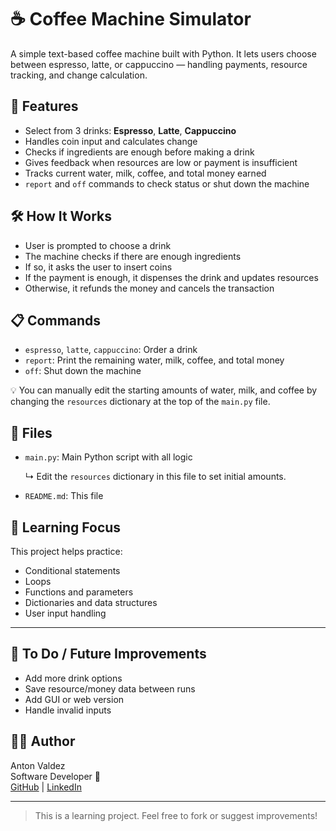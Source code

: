 # ☕ Coffee Machine Simulator

A simple text-based coffee machine built with Python. It lets users choose between espresso, latte, or cappuccino — handling payments, resource tracking, and change calculation.

## 🔧 Features

- Select from 3 drinks: **Espresso**, **Latte**, **Cappuccino**
- Handles coin input and calculates change
- Checks if ingredients are enough before making a drink
- Gives feedback when resources are low or payment is insufficient
- Tracks current water, milk, coffee, and total money earned
- `report` and `off` commands to check status or shut down the machine

## 🛠 How It Works

- User is prompted to choose a drink
- The machine checks if there are enough ingredients
- If so, it asks the user to insert coins
- If the payment is enough, it dispenses the drink and updates resources
- Otherwise, it refunds the money and cancels the transaction

## 📋 Commands

- `espresso`, `latte`, `cappuccino`: Order a drink
- `report`: Print the remaining water, milk, coffee, and total money
- `off`: Shut down the machine

💡 You can manually edit the starting amounts of water, milk, and coffee by changing the `resources` dictionary at the top of the `main.py` file.

## 📁 Files

- `main.py`: Main Python script with all logic  

  ↳ Edit the `resources` dictionary in this file to set initial amounts.
- `README.md`: This file

## 🧠 Learning Focus

This project helps practice:
- Conditional statements
- Loops
- Functions and parameters
- Dictionaries and data structures
- User input handling

---

## 📌 To Do / Future Improvements

- Add more drink options
- Save resource/money data between runs
- Add GUI or web version
- Handle invalid inputs

## 🧑‍💻 Author

Anton Valdez  
Software Developer 🚀  
[GitHub](https://github.com/antonvaldez) | [LinkedIn](https://www.linkedin.com/in/antonvaldez/)

---

> This is a learning project. Feel free to fork or suggest improvements!
